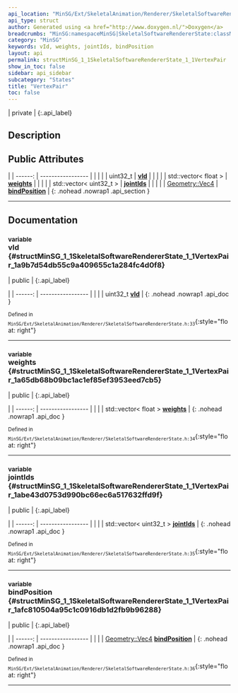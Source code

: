 ```yaml
---
api_location: "MinSG/Ext/SkeletalAnimation/Renderer/SkeletalSoftwareRendererState.h"
api_type: struct
author: Generated using <a href="http://www.doxygen.nl/">Doxygen</a>
breadcrumbs: "MinSG:namespaceMinSG|SkeletalSoftwareRendererState:classMinSG_1_1SkeletalSoftwareRendererState"
category: "MinSG"
keywords: vId, weights, jointIds, bindPosition
layout: api
permalink: structMinSG_1_1SkeletalSoftwareRendererState_1_1VertexPair
show_in_toc: false
sidebar: api_sidebar
subcategory: "States"
title: "VertexPair"
toc: false
---
```


| private |
{:.api_label}

## Description





## Public Attributes

|
| ------: | ----------------- |
|  | |
| uint32_t | **[vId](#structMinSG_1_1SkeletalSoftwareRendererState_1_1VertexPair_1a9b7d54db55c9a409655c1a284fc4d0f8)**  |
|  | |
| std::vector< float > | **[weights](#structMinSG_1_1SkeletalSoftwareRendererState_1_1VertexPair_1a65db68b09bc1ac1ef85ef3953eed7cb5)**  |
|  | |
| std::vector< uint32_t > | **[jointIds](#structMinSG_1_1SkeletalSoftwareRendererState_1_1VertexPair_1abe43d0753d990bc66ec6a517632ffd9f)**  |
|  | |
| [Geometry::Vec4](namespaceGeometry#namespaceGeometry_1a614faae341f42d801f11bc4485771860) | **[bindPosition](#structMinSG_1_1SkeletalSoftwareRendererState_1_1VertexPair_1afc810504a95c1c0916db1d2fb9b96288)**  |
{: .nohead .nowrap1 .api_section }


-------------------------------------------------------------------

## Documentation

### <small>variable</small><br/> vId {#structMinSG_1_1SkeletalSoftwareRendererState_1_1VertexPair_1a9b7d54db55c9a409655c1a284fc4d0f8}

| public |
{:.api_label}

|
| ------: | ----------------- |
|  |
| uint32_t **[vId](#structMinSG_1_1SkeletalSoftwareRendererState_1_1VertexPair_1a9b7d54db55c9a409655c1a284fc4d0f8)**  |
{: .nohead .nowrap1 .api_doc }





<sub>Defined in `MinSG/Ext/SkeletalAnimation/Renderer/SkeletalSoftwareRendererState.h:33`</sub>{:style="float: right"}

-------------------------------------------------------------------

### <small>variable</small><br/> weights {#structMinSG_1_1SkeletalSoftwareRendererState_1_1VertexPair_1a65db68b09bc1ac1ef85ef3953eed7cb5}

| public |
{:.api_label}

|
| ------: | ----------------- |
|  |
| std::vector< float > **[weights](#structMinSG_1_1SkeletalSoftwareRendererState_1_1VertexPair_1a65db68b09bc1ac1ef85ef3953eed7cb5)**  |
{: .nohead .nowrap1 .api_doc }





<sub>Defined in `MinSG/Ext/SkeletalAnimation/Renderer/SkeletalSoftwareRendererState.h:34`</sub>{:style="float: right"}

-------------------------------------------------------------------

### <small>variable</small><br/> jointIds {#structMinSG_1_1SkeletalSoftwareRendererState_1_1VertexPair_1abe43d0753d990bc66ec6a517632ffd9f}

| public |
{:.api_label}

|
| ------: | ----------------- |
|  |
| std::vector< uint32_t > **[jointIds](#structMinSG_1_1SkeletalSoftwareRendererState_1_1VertexPair_1abe43d0753d990bc66ec6a517632ffd9f)**  |
{: .nohead .nowrap1 .api_doc }





<sub>Defined in `MinSG/Ext/SkeletalAnimation/Renderer/SkeletalSoftwareRendererState.h:35`</sub>{:style="float: right"}

-------------------------------------------------------------------

### <small>variable</small><br/> bindPosition {#structMinSG_1_1SkeletalSoftwareRendererState_1_1VertexPair_1afc810504a95c1c0916db1d2fb9b96288}

| public |
{:.api_label}

|
| ------: | ----------------- |
|  |
| [Geometry::Vec4](namespaceGeometry#namespaceGeometry_1a614faae341f42d801f11bc4485771860) **[bindPosition](#structMinSG_1_1SkeletalSoftwareRendererState_1_1VertexPair_1afc810504a95c1c0916db1d2fb9b96288)**  |
{: .nohead .nowrap1 .api_doc }





<sub>Defined in `MinSG/Ext/SkeletalAnimation/Renderer/SkeletalSoftwareRendererState.h:36`</sub>{:style="float: right"}

-------------------------------------------------------------------

